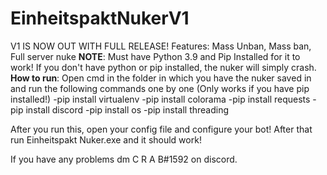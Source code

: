 # EinheitspaktNukerV1
V1 IS NOW OUT WITH FULL RELEASE!
Features:
Mass Unban, Mass ban, Full server nuke
**NOTE**:
Must have Python 3.9 and Pip Installed for it to work! If you don't have python or pip installed, the nuker will simply crash.
**How to run**:
Open cmd in the folder in which you have the nuker saved in and run the following commands one by one (Only works if you have pip installed!)
-pip install virtualenv
-pip install colorama
-pip install requests
-pip install discord
-pip install os
-pip install threading

After you run this, open your config file and configure your bot!
After that run Einheitspakt Nuker.exe and it should work!

If you have any problems dm C R A B#1592 on discord.
